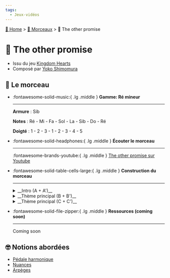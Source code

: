 ```yaml
---
tags:
  - Jeux-vidéos
---
```


[🏡 Home](../index.md) > [🎹 Morceaux](index.md) > 🎹 The other promise

# 🎹  The other promise

- Issu du jeu [Kingdom Hearts](https://fr.wikipedia.org/wiki/Kingdom_Hearts)
- Composé par [Yoko Shimomura](https://fr.wikipedia.org/wiki/Yoko_Shimomura)

## 🎼 Le morceau

<div class="grid cards" markdown>

-   :fontawesome-solid-music:{ .lg .middle } __Gamme: Ré mineur__

    ---
    
    __Armure__ : Sib

    __Notes__ : Ré - Mi - Fa - Sol - La - Sib - Do - Ré

    __Doigté__ : 1 - 2 - 3 - 1 - 2 - 3 - 4 - 5

-   :fontawesome-solid-headphones:{ .lg .middle } __Écouter le morceau__

    ---

    :fontawesome-brands-youtube:{ .lg .middle } [The other promise sur Youtube](https://www.youtube.com/watch?v=s9XljBWGrRQ)

-   :fontawesome-solid-table-cells-large:{ .lg .middle } __Construction du morceau__

    ---
   
    <details markdown>
    <summary markdown>__Intro (A + A')__</summary>
    
    #### Partie A : 

    | ✋ Main Gauche | 🤚 Main droite    |
    |---------------|----------------|
    | Octave de Ré  | Fa - Sib - La  |
    | Octave de Ré  | Mi - Sib - La  |
    | Octave de Ré  | Sol - Sib - La |
    | Octave de Ré  | Fa - Sib - La  |
    | Octave de Ré  | La - Ré - Do   |
    | Octave de Ré  | Sol - Sib - La |
    | Octave de Ré  | Sib - Mi - Ré  |
    | Octave de Ré  | Ré - La - Sol  |

    #### Partie A'
      
    - __✋ Main gauche__ : idem mais le 3ème et 7ème octave de Ré sont remplacés par un arpège de Solm ou un octave de Sol
    - __🤚 Main droite__ : idem une octave plus haut

    </details>
    <details markdown>
    <summary markdown>__Thème principal (B + B')__</summary>

    #### Partie B

    Accords plaqués.

    | ✋ Main Gauche                                      | 🤚 Main droite                                            |
    |----------------------------------------------------|-----------------------------------------------------------|
    | Rém - Sol m                                        | [mi] - Fa - La - Fa - Mi                                  |
    | DoM - FaM                                          | Ré - Do - Sib - Do - Fa                                   |
    | SibM - FaM                                         | Sib - Do - Ré - Do - Fa                                   |
    | Descente d'octaves : <br/>Sib - La - Sol - Fa - Mi | En octaves : <br/>Sib - La - Sib - Do - Ré - Do - Ré - Mi |


    #### Partie B'

    - __✋ Main gauche__ : Idem mais les accords sont arpégés au rythme de noires, sauf pour la descente d'octave.
    - __🤚 Main droite__ : Idem mais joué en octave

    </details>
    <details markdown>
    <summary markdown>__Thème principal (C + C')__</summary>

    #### Partie C

    Descente d'octaves aux deux mains

    - __✋ Main Gauche__ : Jouée en octave
    - __🤚 Main droite__ : Jouée en octave

    | ✋ Main Gauche  | 🤚 Main Droite   |
    |---|---|
    | Ré   | Ré - Mi - Fa  |
    |  Sib | Ré - Mi - Fa  |
    |  Si bécarre | Mi - Ré - La  |
    |  Sib | La - Fa - Mi  |

    #### Partie C'

    - __✋ Main gauche__ : Idem mais les harmonies s'étendent sur 2 mesures au lieu d'une
    - __🤚 Main droite__ : Les accords sont arpégés sur 8 croches (ex Rém : Ré - La - Fa - Ré - Fa - La - Ré - La)

    | ✋ Main Gauche  | 🤚 Main Droite   |
    |---|---|
    | Ré   | Rém |
    |  Sib | SibM/Ré  |
    |  Si bécarre | SolM/Ré  |
    |  Sib | SibM/Ré  |

    </details>

-   :fontawesome-solid-file-zipper:{ .lg .middle } __Ressources (coming soon)__

    ---

    Coming soon

</div>


## 🤓 Notions abordées

- [Pédale harmonique](../glossaire.md#pédale-harmonique)
- [Nuances](../glossaire.md#nuances)
- [Arpèges](../glossaire.md#arpèges)

